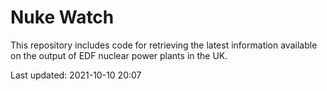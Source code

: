 # Nuke Watch

This repository includes code for retrieving the latest information available on the output of EDF nuclear power plants in the UK.

Last updated: 2021-10-10 20:07